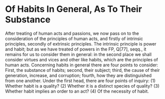# Of Habits In General, As To Their Substance

After treating of human acts and passions, we now pass on to the consideration of the principles of human acts, and firstly of intrinsic principles, secondly of extrinsic principles. The intrinsic principle is power and habit; but as we have treated of powers in the FP, Q[77], seqq., it remains for us to consider them in general: in the second place we shall consider virtues and vices and other like habits, which are the principles of human acts.  Concerning habits in general there are four points to consider: First, the substance of habits; second, their subject; third, the cause of their generation, increase, and corruption; fourth, how they are distinguished from one another.  Under the first head, there are four points of inquiry:
(1) Whether habit is a quality?
(2) Whether it is a distinct species of quality?
(3) Whether habit implies an order to an act?
(4) Of the necessity of habit.